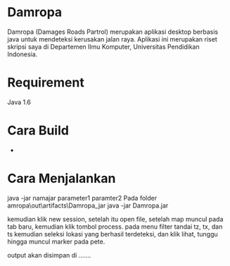 Damropa
=======

Damropa (Damages Roads Partrol) merupakan aplikasi desktop berbasis java untuk mendeteksi kerusakan jalan raya. Aplikasi ini merupakan riset skripsi saya di Departemen Ilmu Komputer, Universitas Pendidikan Indonesia.

Requirement
===========
Java 1.6

Cara Build
==========
-


Cara Menjalankan
================
java -jar  namajar parameter1 paramter2
Pada folder amropa\out\artifacts\Damropa_jar
java -jar Damropa.jar  

kemudian klik new session, setelah itu open file, setelah map muncul pada tab baru, kemudian klik tombol process.
pada menu filter tandai tz, tx, dan ts
kemudian seleksi lokasi yang berhasil terdeteksi, dan klik lihat, tunggu hingga muncul marker pada pete.

output akan disimpan di .......
 







